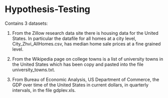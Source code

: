 # Hypothesis-Testing

Contains 3 datasets:

1. From the Zillow research data site there is housing data for the United States. In particular the datafile for all homes at a city level, City_Zhvi_AllHomes.csv, has median home sale prices at a fine grained level.

2. From the Wikipedia page on college towns is a list of university towns in the United States which has been copy and pasted into the file university_towns.txt.

3. From Bureau of Economic Analysis, US Department of Commerce, the GDP over time of the United States in current dollars, in quarterly intervals, in the file gdplev.xls.
